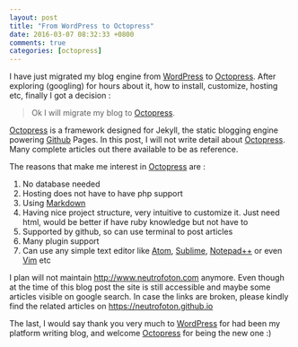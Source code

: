 ```yaml
---
layout: post
title: "From WordPress to Octopress"
date: 2016-03-07 08:32:33 +0800
comments: true
categories: [octopress]
---
```

I have just migrated my blog engine from <a href="https://wordpress.com/">WordPress</a> to <a href="http://octopress.org/">Octopress</a>. After exploring (googling) for hours about it, how to install, customize, hosting etc, finally I got a decision :
> Ok I will migrate my blog to <a href="http://octopress.org/">Octopress</a>.

<a href="http://octopress.org/">Octopress</a> is a framework designed for Jekyll, the static blogging engine powering <a href="https://github.com/">Github</a> Pages.
In this post, I will not write detail about <a href="http://octopress.org/">Octopress</a>. Many complete articles out there available to be as reference.

The reasons that make me interest in <a href="http://octopress.org/">Octopress</a> are :
<ol>
<li>No database needed</li>
<li>Hosting does not have to have php support </li>
<li>Using <a href="https://en.wikipedia.org/wiki/Markdown">Markdown</a></li>
<li>Having nice project structure, very intuitive to customize it. Just need html, would be better if have ruby knowledge but not have to</li>
<li>Supported by github, so can use terminal to post articles</li>
<li>Many plugin support</li>
<li>Can use any simple text editor like <a href="https://atom.io/">Atom</a>, <a href="https://www.sublimetext.com/">Sublime</a>, <a href="https://notepad-plus-plus.org/">Notepad++</a> or even <a href="http://www.vim.org/">Vim</a> etc</li>
</ol>

I plan will not maintain http://www.neutrofoton.com anymore. Even though at the time of this blog post the site is still accessible and maybe some articles visible on google search. In case the links are broken, please kindly find the related articles on https://neutrofoton.github.io

The last, I would say thank you very much to <a href="https://wordpress.com/">WordPress</a> for had been my platform writing blog, and welcome <a href="http://octopress.org/">Octopress</a> for being the new one :)
